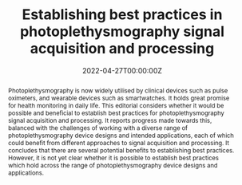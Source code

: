 ---
title: "Establishing best practices in photoplethysmography signal acquisition and processing"

# Authors
# If you created a profile for a user (e.g. the default `admin` user), write the username (folder name) here 
# and it will be replaced with their full name and linked to their profile.
authors:
- admin
- Kristjan Pilt
- Panicos Kyriacou

date: "2022-04-27T00:00:00Z"
doi: "10.1088/1361-6579/ac6cc4"

# Schedule page publish date (NOT publication's date).
publishDate: "2017-01-01T00:00:00Z"

# Publication type.
# Legend: 0 = Uncategorized; 1 = Conference paper; 2 = Journal article;
# 3 = Preprint / Working Paper; 4 = Report; 5 = Book; 6 = Book section;
# 7 = Thesis; 8 = Patent
publication_types: ["2"]

# Publication name and optional abbreviated publication name.
publication: In *Physiological Measurement*
publication_short: In *Phys Meas.*

abstract: Photoplethysmography is now widely utilised by clinical devices such as pulse oximeters, and wearable devices such as smartwatches. It holds great promise for health monitoring in daily life. This editorial considers whether it would be possible and beneficial to establish best practices for photoplethysmography signal acquisition and processing. It reports progress made towards this, balanced with the challenges of working with a diverse range of photoplethysmography device designs and intended applications, each of which could benefit from different approaches to signal acquisition and processing. It concludes that there are several potential benefits to establishing best practices. However, it is not yet clear whether it is possible to establish best practices which hold across the range of photoplethysmography device designs and applications.

# Summary. An optional shortened abstract.
summary: An editorial on whether it would be possible and beneficial to establish best practices for photoplethysmography signal acquisition and processing.

tags:
- photoplethysmography

# Display this page in the Featured widget?
featured: true

# Custom links (uncomment lines below)
links:
- name: Accepted manuscript
  url: https://www.repository.cam.ac.uk/handle/1810/336485

url_pdf: 'https://iopscience.iop.org/article/10.1088/1361-6579/ac6cc4/pdf'

# Featured image
# To use, add an image named `featured.jpg/png` to your page's folder. 
image:
  caption: 'Image credit: [**P. Charlton**](https://commons.wikimedia.org/wiki/File:Max_Health_Band.jpg) ([CC BY 4.0](https://creativecommons.org/licenses/by/4.0/))'
  focal_point: ""
  preview_only: false

# Associated Projects (optional).
#   Associate this publication with one or more of your projects.
#   Simply enter your project's folder or file name without extension.
#   E.g. `internal-project` references `content/project/internal-project/index.md`.
#   Otherwise, set `projects: []`.
projects:
- understanding ppg

---